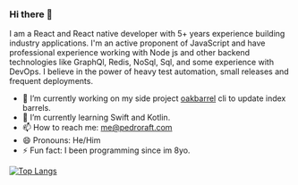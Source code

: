 ### Hi there 👋

I am a React and React native developer with 5+ years experience building industry applications. I'm an active proponent of JavaScript and have professional experience working with Node js and other backend technologies like GraphQl, Redis, NoSql, Sql, and some experience with DevOps. I believe in the power of heavy test automation, small releases and frequent deployments. 

- 🔭 I’m currently working on my side project [oakbarrel](https://github.com/pedroraft/oakbarrel) cli to update index barrels.
- 🌱 I’m currently learning Swift and Kotlin.
- 📫 How to reach me: me@pedroraft.com
- 😄 Pronouns: He/Him
- ⚡ Fun fact: I been programming since im 8yo.

[![Top Langs](https://github-readme-stats.vercel.app/api/top-langs/?username=pedroraft&theme=github_dark&hide=c%23,html)](https://github.com/anuraghazra/github-readme-stats)
